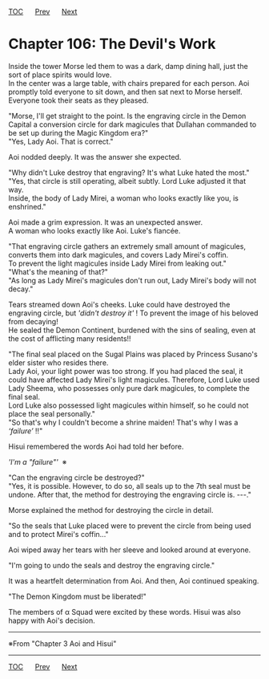 [TOC](../readme.md)&nbsp;&nbsp;&nbsp;&nbsp;&nbsp;&nbsp;[Prev](section_0020.md)&nbsp;&nbsp;&nbsp;&nbsp;&nbsp;&nbsp;[Next](section_0022.md)



# Chapter 106: The Devil's Work

Inside the tower Morse led them to was a dark, damp dining hall, just
the sort of place spirits would love.  
In the center was a large table, with chairs prepared for each person.
Aoi promptly told everyone to sit down, and then sat next to Morse
herself.  
Everyone took their seats as they pleased.  
  
"Morse, I'll get straight to the point. Is the engraving circle in the
Demon Capital a conversion circle for dark magicules that Dullahan
commanded to be set up during the Magic Kingdom era?"  
"Yes, Lady Aoi. That is correct."  
  
Aoi nodded deeply. It was the answer she expected.  
  
"Why didn't Luke destroy that engraving? It's what Luke hated the
most."  
"Yes, that circle is still operating, albeit subtly. Lord Luke adjusted
it that way.  
Inside, the body of Lady Mirei, a woman who looks exactly like you, is
enshrined."  
  
Aoi made a grim expression. It was an unexpected answer.  
A woman who looks exactly like Aoi. Luke's fiancée.  
  
"That engraving circle gathers an extremely small amount of magicules,
converts them into dark magicules, and covers Lady Mirei's coffin.  
To prevent the light magicules inside Lady Mirei from leaking out."  
"What's the meaning of that?"  
"As long as Lady Mirei's magicules don't run out, Lady Mirei's body will
not decay."  
  
Tears streamed down Aoi's cheeks. Luke could have destroyed the
engraving circle, but *'didn't destroy it'* ! To prevent the image of
his beloved from decaying!  
He sealed the Demon Continent, burdened with the sins of sealing, even
at the cost of afflicting many residents!!  
  
"The final seal placed on the Sugal Plains was placed by Princess
Susano's elder sister who resides there.  
Lady Aoi, your light power was too strong. If you had placed the seal,
it could have affected Lady Mirei's light magicules. Therefore, Lord
Luke used Lady Sheema, who possesses only pure dark magicules, to
complete the final seal.  
Lord Luke also possessed light magicules within himself, so he could not
place the seal personally."  
"So that's why I couldn't become a shrine maiden! That's why I was a
*‘failure’* !!"  
  
Hisui remembered the words Aoi had told her before.  
  
*'I'm a "failure"'*  ※  
  
"Can the engraving circle be destroyed?"  
"Yes, it is possible. However, to do so, all seals up to the 7th seal
must be undone. After that, the method for destroying the engraving
circle is. ---."  
  
Morse explained the method for destroying the circle in detail.  
  
"So the seals that Luke placed were to prevent the circle from being
used and to protect Mirei's coffin..."  
  
Aoi wiped away her tears with her sleeve and looked around at
everyone.  
  
"I'm going to undo the seals and destroy the engraving circle."  
  
It was a heartfelt determination from Aoi. And then, Aoi continued
speaking.  
  
"The Demon Kingdom must be liberated!"  
  
The members of α Squad were excited by these words. Hisui was also happy
with Aoi's decision.  
  
  

------------------------------------------------------------------------

  
※From "Chapter 3 Aoi and Hisui"  
  
  
  


---
[TOC](../readme.md)&nbsp;&nbsp;&nbsp;&nbsp;&nbsp;&nbsp;[Prev](section_0020.md)&nbsp;&nbsp;&nbsp;&nbsp;&nbsp;&nbsp;[Next](section_0022.md)

